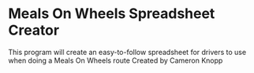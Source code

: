 # Meals On Wheels Spreadsheet Creator
 This program will create an easy-to-follow spreadsheet for drivers to use when doing a Meals On Wheels route
 Created by Cameron Knopp



